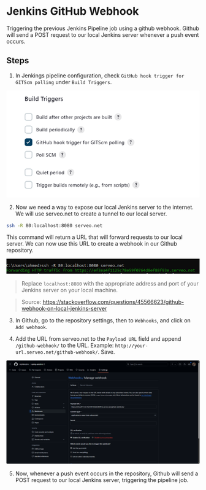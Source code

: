 # Jenkins GitHub Webhook

Triggering the previous Jenkins Pipeline job using a github webhook. Github will send a POST request to our local Jenkins server whenever a push event occurs.

## Steps

1. In Jenkings pipeline configuration, check `GitHub hook trigger for GITScm polling` under `Build Triggers`.

![Jenkins Pipeline configuration](screenshot1.png)

2. Now we need a way to expose our local Jenkins server to the internet. We will use serveo.net to create a tunnel to our local server.

```bash
ssh -R 80:localhost:8080 serveo.net
```

This command will return a URL that will forward requests to our local server. We can now use this URL to create a webhook in our Github repository.

![Github Webhook](screenshot2.png)

> Replace `localhost:8080` with the appropriate address and port of your Jenkins server on your local machine.

> Source: https://stackoverflow.com/questions/45566623/github-webhook-on-local-jenkins-server

3. In Github, go to the repository settings, then to `Webhooks`, and click on `Add webhook`.

4. Add the URL from serveo.net to the `Payload URL` field and append `/github-webhook/` to the URL. Example: `http://your-url.serveo.net/github-webhook/`. Save.

![Github Webhook configuration](screenshot3.png)

5. Now, whenever a push event occurs in the repository, Github will send a POST request to our local Jenkins server, triggering the pipeline job.